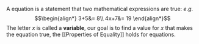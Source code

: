 A equation is a statement that two mathematical expressions are true:
$e.g.$
$$\begin{align*}
3+5&= 8\\
4x+7&= 19
\end{align*}$$
The letter $x$ is called a **variable**, our goal is to find a value for $x$ that makes the equation true, the [[Properties of Equality]] holds for equations.